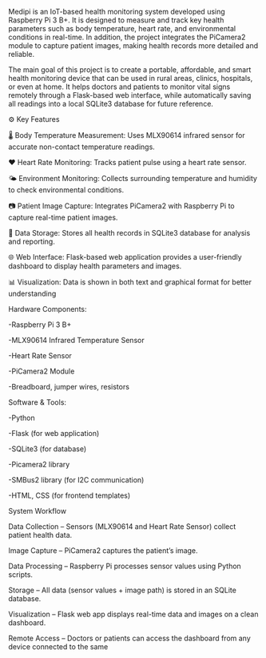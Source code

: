 Medipi is an IoT-based health monitoring system developed using Raspberry Pi 3 B+. It is designed to measure and track key health parameters such as body temperature, heart rate, and environmental conditions in real-time. In addition, the project integrates the PiCamera2 module to capture patient images, making health records more detailed and reliable.

The main goal of this project is to create a portable, affordable, and smart health monitoring device that can be used in rural areas, clinics, hospitals, or even at home. It helps doctors and patients to monitor vital signs remotely through a Flask-based web interface, while automatically saving all readings into a local SQLite3 database for future reference.

⚙️ Key Features

🌡️ Body Temperature Measurement: Uses MLX90614 infrared sensor for accurate non-contact temperature readings.

❤️ Heart Rate Monitoring: Tracks patient pulse using a heart rate sensor.

🌤️ Environment Monitoring: Collects surrounding temperature and humidity to check environmental conditions.

📷 Patient Image Capture: Integrates PiCamera2 with Raspberry Pi to capture real-time patient images.

💾 Data Storage: Stores all health records in SQLite3 database for analysis and reporting.

🌐 Web Interface: Flask-based web application provides a user-friendly dashboard to display health parameters and images.

📊 Visualization: Data is shown in both text and graphical format for better understanding


Hardware Components:

-Raspberry Pi 3 B+

-MLX90614 Infrared Temperature Sensor

-Heart Rate Sensor

-PiCamera2 Module

-Breadboard, jumper wires, resistors

Software & Tools:

-Python

-Flask (for web application)

-SQLite3 (for database)

-Picamera2 library

-SMBus2 library (for I2C communication)

-HTML, CSS (for frontend templates)

 
 System Workflow

Data Collection – Sensors (MLX90614 and Heart Rate Sensor) collect patient health data.

Image Capture – PiCamera2 captures the patient’s image.

Data Processing – Raspberry Pi processes sensor values using Python scripts.

Storage – All data (sensor values + image path) is stored in an SQLite database.

Visualization – Flask web app displays real-time data and images on a clean dashboard.

Remote Access – Doctors or patients can access the dashboard from any device connected to the same
